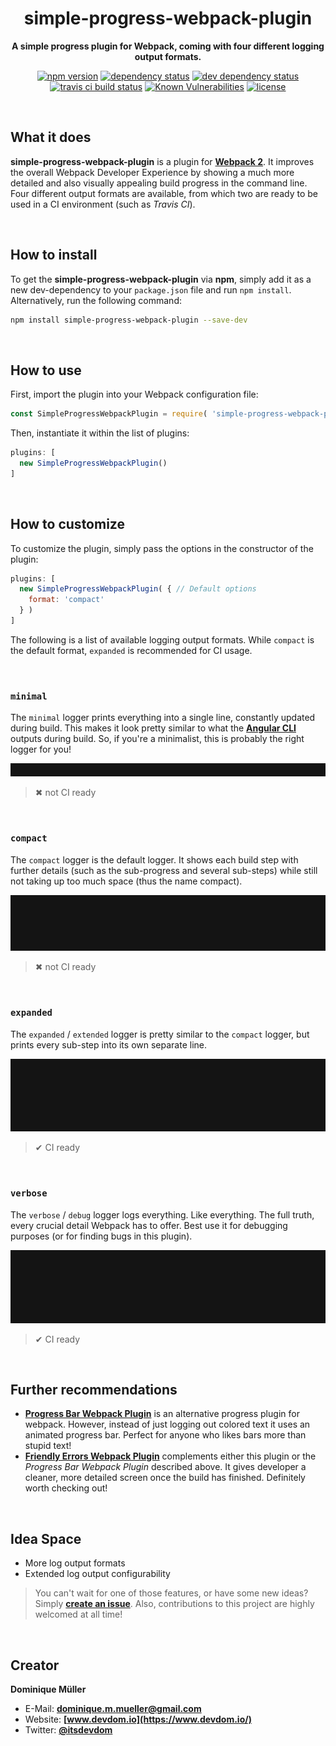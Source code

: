 <div align="center">

# simple-progress-webpack-plugin

**A simple progress plugin for Webpack, coming with four different logging output formats.**

[![npm version](https://img.shields.io/npm/v/simple-progress-webpack-plugin.svg?maxAge=3600&style=flat)](https://www.npmjs.com/package/simple-progress-webpack-plugin)
[![dependency status](https://img.shields.io/david/dominique-mueller/simple-progress-webpack-plugin.svg?maxAge=3600&style=flat)](https://david-dm.org/dominique-mueller/simple-progress-webpack-plugin)
[![dev dependency status](https://img.shields.io/david/dev/dominique-mueller/simple-progress-webpack-plugin.svg?maxAge=3600&style=flat)](https://david-dm.org/dominique-mueller/simple-progress-webpack-plugin?type=dev)
[![travis ci build status](https://img.shields.io/travis/dominique-mueller/simple-progress-webpack-plugin/master.svg?maxAge=3600&style=flat)](https://travis-ci.org/dominique-mueller/simple-progress-webpack-plugin)
[![Known Vulnerabilities](https://snyk.io/test/github/dominique-mueller/simple-progress-webpack-plugin/badge.svg)](https://snyk.io/test/github/dominique-mueller/simple-progress-webpack-plugin)
[![license](https://img.shields.io/npm/l/simple-progress-webpack-plugin.svg?maxAge=3600&style=flat)](https://github.com/dominique-mueller/simple-progress-webpack-plugin/LICENSE)

</div>

<br>

## What it does

**simple-progress-webpack-plugin** is a plugin for **[Webpack 2](https://webpack.js.org/)**. It improves the overall Webpack Developer
Experience by showing a much more detailed and also visually appealing build progress in the command line. Four different output formats are
available, from which two are ready to be used in a CI environment (such as *Travis CI*).

<br>

## How to install

To get the **simple-progress-webpack-plugin** via **npm**, simply add it as a new dev-dependency to your `package.json` file and run `npm
install`. Alternatively, run the following command:

``` bash
npm install simple-progress-webpack-plugin --save-dev
```

<br>

## How to use

First, import the plugin into your Webpack configuration file:

``` javascript
const SimpleProgressWebpackPlugin = require( 'simple-progress-webpack-plugin' );
```

Then, instantiate it within the list of plugins:

``` javascript
plugins: [
  new SimpleProgressWebpackPlugin()
]
```

<br>

## How to customize

To customize the plugin, simply pass the options in the constructor of the plugin:

``` javascript
plugins: [
  new SimpleProgressWebpackPlugin( { // Default options
    format: 'compact'
  } )
]
```

The following is a list of available logging output formats. While `compact` is the default format, `expanded` is recommended for CI usage.

<br>

### `minimal`

The `minimal` logger prints everything into a single line, constantly updated during build. This makes it look pretty similar to what the
**[Angular CLI](https://github.com/angular/angular-cli)** outputs during build. So, if you're a minimalist, this is probably the right
logger for you!

![Minimal Logger Preview GIF](/docs/minimal-logger-preview.gif?raw=true)

> ✖ not CI ready

<br>

### `compact`

The `compact` logger is the default logger. It shows each build step with further details (such as the sub-progress and several sub-steps)
while still not taking up too much space (thus the name compact).

![Compact Logger Preview GIF](/docs/compact-logger-preview.gif?raw=true)

> ✖ not CI ready

<br>

### `expanded`

The `expanded` / `extended` logger is pretty similar to the `compact` logger, but prints every sub-step into its own separate line.

![Expanded Logger Preview GIF](/docs/expanded-logger-preview.gif?raw=true)

> ✔ CI ready

<br>

### `verbose`

The `verbose` / `debug` logger logs everything. Like everything. The full truth, every crucial detail Webpack has to offer. Best use it for
debugging purposes (or for finding bugs in this plugin).

![Verbose Logger Preview GIF](/docs/verbose-logger-preview.gif?raw=true)

> ✔ CI ready

<br>

## Further recommendations

- **[Progress Bar Webpack Plugin](https://github.com/clessg/progress-bar-webpack-plugin)** is an alternative progress plugin for webpack.
However, instead of just logging out colored text it uses an animated progress bar. Perfect for anyone who likes bars more than stupid text!
- **[Friendly Errors Webpack Plugin](https://github.com/geowarin/friendly-errors-webpack-plugin)** complements either this plugin or the
*Progress Bar Webpack Plugin* described above. It gives developer a cleaner, more detailed screen once the build has finished. Definitely
worth checking out!

<br>

## Idea Space

- More log output formats
- Extended log output configurability

> You can't wait for one of those features, or have some new ideas?<br>Simply **[create an issue](https://github.com/dominique-mueller/simple-progress-webpack-plugin/issues/new)**. Also, contributions to this project are highly welcomed at all time!

<br>

## Creator

**Dominique Müller**

- E-Mail: **[dominique.m.mueller@gmail.com](mailto:dominique.m.mueller@gmail.com)**
- Website: **[www.devdom.io](https://www.devdom.io/)**
- Twitter: **[@itsdevdom](https://twitter.com/itsdevdom)**
